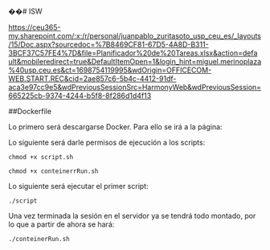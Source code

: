 ��#   I S W 

https://ceu365-my.sharepoint.com/:x:/r/personal/juanpablo_zuritasoto_usp_ceu_es/_layouts/15/Doc.aspx?sourcedoc=%7B8469CF81-67D5-4A8D-B311-3BCF37C57FE4%7D&file=Planificador%20de%20Tareas.xlsx&action=default&mobileredirect=true&DefaultItemOpen=1&login_hint=miguel.merinoplaza%40usp.ceu.es&ct=1698754119995&wdOrigin=OFFICECOM-WEB.START.REC&cid=2ae857c6-5b4c-4412-91df-aca3e97cc9e5&wdPreviousSessionSrc=HarmonyWeb&wdPreviousSession=665225cb-9374-4244-b5f8-8f286d1d4f13
 
 


##Dockerfile 

Lo primero será descargarse Docker. Para ello se irá a la página:

Lo siguiente será darle permisos de ejecución a los scripts:
```
chmod +x script.sh
```

```
chmod +x conteinerrRun.sh
```

Lo siguiente será ejecutar el primer script:
```
./script
```

Una vez terminada la sesión en el servidor ya se tendrá todo montado, por lo que a partir de ahora se hará:
```
./conteinerRun.sh
``` 
